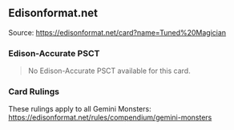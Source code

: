 
## Edisonformat.net

Source: https://edisonformat.net/card?name=Tuned%20Magician

### Edison-Accurate PSCT

> No Edison-Accurate PSCT available for this card.

### Card Rulings

These rulings apply to all Gemini Monsters: https://edisonformat.net/rules/compendium/gemini-monsters
            